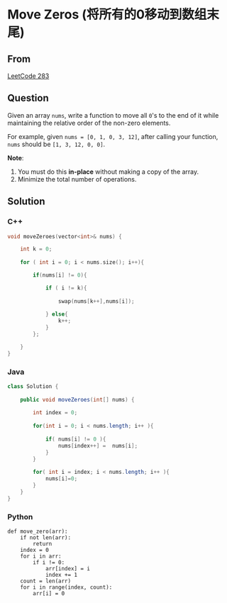 # Move Zeros (将所有的0移动到数组末尾)



## From

[LeetCode 283](https://leetcode.com/problems/move-zeroes/description/)



## Question

Given an array `nums`, write a function to move all `0`'s to the end of it while maintaining the relative order of the non-zero elements.

For example, given `nums = [0, 1, 0, 3, 12]`, after calling your function, `nums` should be `[1, 3, 12, 0, 0]`.

**Note**:

1. You must do this **in-place** without making a copy of the array.
2. Minimize the total number of operations.



## Solution  

### C++

```c++
void moveZeroes(vector<int>& nums) {

    int k = 0;
    
    for ( int i = 0; i < nums.size(); i++){

        if(nums[i] != 0){

            if ( i != k){
                
                swap(nums[k++],nums[i]);
                
            } else{
                k++;
            }
        };

    }
}
```

### Java

```java
class Solution {
    
    public void moveZeroes(int[] nums) {
        
        int index = 0;
        
        for(int i = 0; i < nums.length; i++ ){
            
            if( nums[i] != 0 ){
                nums[index++] =  nums[i];
            }
        }
        
        for( int i = index; i < nums.length; i++ ){
            nums[i]=0;
        }
    }
}
```
### Python

```
def move_zero(arr):
    if not len(arr):
        return
    index = 0
    for i in arr:
        if i != 0:
            arr[index] = i
            index += 1
    count = len(arr)
    for i in range(index, count):
        arr[i] = 0
```
